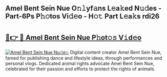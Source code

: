 ## Amel Bent Sein Nue O𝚗𝚕yf𝚊ns L𝚎a𝚔ed N𝚞𝚍es - Part-6Ps P𝚑𝚘tos Vi𝚍𝚎o - H𝚘𝚝 Part L𝚎a𝚔s rdi26

# <h2><a href="http://kf989l.oniu.top/?m=Amel+Bent+Sein+Nue">🔗👉 🔴 Amel Bent Sein Nue P𝚑ot𝚘𝚜 V𝚒d𝚎o</a></h2>

[![Amel Bent Sein Nue Nu𝚍e𝚜](https://i.imgur.com/0qMVB7G.gif)](http://kf989l.oniu.top/?m=Amel+Bent+Sein+Nue)
Digital content creator Amel Bent Sein Nue, famed for publishing dance and lifestyle ideas, through performances and personal vlogs. Dedicated animal rights advocate Amel Bent Sein Nue, celebrated for their passion and efforts to protect the rights of animals.  
